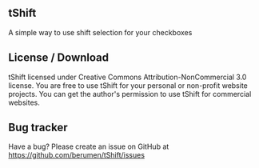 tShift
------

A simple way to use shift selection for your checkboxes

	
License / Download
------------------

tShift licensed under Creative Commons Attribution-NonCommercial 3.0 license.
You are free to use tShift for your personal or non-profit website projects.
You can get the author's permission to use tShift for commercial websites. 

Bug tracker
-----------

Have a bug? Please create an issue on GitHub at https://github.com/berumen/tShift/issues
